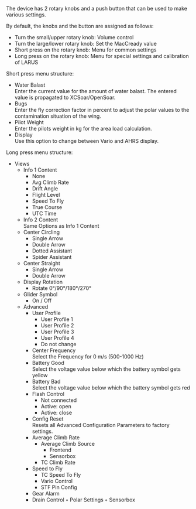 The device has 2 rotary knobs and a push button that can be used to make various settings. 

By default, the knobs and the button are assigned as follows: 
* Turn the small/upper rotary knob: Volume control
* Turn the large/lower rotary knob: Set the MacCready value
* Short press on the rotary knob: Menu for common settings
* Long press on the rotary knob: Menu for special settings and calibration of LARUS

Short press menu structure:
* Water Balast<br>
    Enter the current value for the amount of water balast. The entered value is propagated to XCSoar/OpenSoar.
* Bugs<br>
    Enter the fly correction factor in percent to adjust the polar values to the contamination situation of the wing.
* Pilot Weight<br>
    Enter the pilots weight in kg for the area load calculation.
* Display<br>
    Use this option to change between Vario and AHRS display.

Long press menu structure:
* Views
  * Info 1 Content
    * None
    * Avg Climb Rate
    * Drift Angle
    * Flight Level
    * Speed To Fly
    * True Course
    * UTC Time
  * Info 2 Content<br>
      Same Options as Info 1 Content
  * Center Circling
    * Single Arrow
    * Double Arrow
    * Dotted Assistant
    * Spider Assistant
  * Center Straight
    * Single Arrow
    * Double Arrow
  * Display Rotation
    * Rotate 0°/90°/180°/270°
  * Glider Symbol 
    * On / Off
  * Advanced
    * User Profile
      * User Profile 1
      * User Profile 2
      * User Profile 3
      * User Profile 4
      * Do not change
    * Center Frequency <br>
        Select the Frequency for 0 m/s (500-1000 Hz)
    * Battery Good<br>
        Select the voltage value below which the battery symbol gets yellow
    * Battery Bad<br>
        Select the voltage value below which the battery symbol gets red
    * Flash Control <br>
      * Not connected
      * Active: open
      * Active: close
    * Config Reset <br>
        Resets all Advanced Configuration Parameters to factory settings.
    * Average Climb Rate
      * Average Climb Source
        * Frontend
        * Sensorbox
      * TC Climb Rate
    * Speed to Fly
      * TC Speed To Fly
      * Vario Control
      * STF Pin Config    
    * Gear Alarm
    * Drain Control
    ◦ Polar Settings
    ◦ Sensorbox